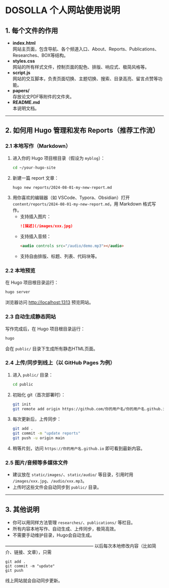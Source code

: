 # DOSOLLA 个人网站使用说明

## 1. 每个文件的作用

- **index.html**  
  网站主页面，包含导航、各个频道入口、About、Reports、Publications、Researches、BOX等结构。
- **styles.css**  
  网站的所有样式文件，控制页面的配色、排版、响应式、极简风格等。
- **script.js**  
  网站的交互脚本，负责页面切换、主题切换、搜索、目录高亮、留言点赞等功能。
- **papers/**  
  存放论文PDF等附件的文件夹。
- **README.md**  
  本说明文档。

---

## 2. 如何用 Hugo 管理和发布 Reports（推荐工作流）

### 2.1 本地写作（Markdown）

1. 进入你的 Hugo 项目根目录（假设为 `myblog`）：
   ```bash
   cd ~/your-hugo-site
   ```
2. 新建一篇 report 文章：
   ```bash
   hugo new reports/2024-08-01-my-new-report.md
   ```
3. 用你喜欢的编辑器（如 VSCode、Typora、Obsidian）打开 `content/reports/2024-08-01-my-new-report.md`，用 Markdown 格式写作。
   - 支持插入图片：
     ```markdown
     ![描述](/images/xxx.jpg)
     ```
   - 支持插入音频：
     ```html
     <audio controls src="/audio/demo.mp3"></audio>
     ```
   - 支持自由排版、标题、列表、代码块等。

### 2.2 本地预览

在 Hugo 项目根目录运行：
```bash
hugo server
```
浏览器访问 [http://localhost:1313](http://localhost:1313) 预览网站。

### 2.3 自动生成静态网站

写作完成后，在 Hugo 项目根目录运行：
```bash
hugo
```
会在 `public/` 目录下生成所有静态HTML页面。

### 2.4 上传/同步到线上（以 GitHub Pages 为例）

1. 进入 `public/` 目录：
   ```bash
   cd public
   ```
2. 初始化 git（首次部署时）：
   ```bash
   git init
   git remote add origin https://github.com/你的用户名/你的用户名.github.io.git
   ```
3. 每次更新后，上传同步：
   ```bash
   git add .
   git commit -m "update reports"
   git push -u origin main
   ```
4. 稍等片刻，访问 `https://你的用户名.github.io` 即可看到最新内容。

### 2.5 图片/音频等多媒体文件
- 建议放在 `static/images/`、`static/audio/` 等目录，引用时用 `/images/xxx.jpg`、`/audio/xxx.mp3`。
- 上传时这些文件会自动同步到 `public/` 目录。

---

## 3. 其他说明
- 你可以用同样方法管理 `researches/`、`publications/` 等栏目。
- 所有内容本地写作、自动生成、上传同步，极简高效。
- 不需要手动维护目录，Hugo会自动生成。

————————————————————
以后每次本地修改内容（比如简介、链接、文章），只需 
```
git add .
git commit -m "update" 
git push
```
线上网站就会自动同步更新。